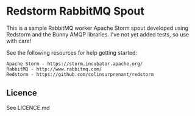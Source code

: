 # Redstorm RabbitMQ Spout
This is a sample RabbitMQ worker Apache Storm spout developed using Redstorm and the Bunny AMQP libraries. I've not yet added tests, so use with care!

See the following resources for help getting started:

    Apache Storm - https://storm.incubator.apache.org/
    RabbitMQ - http://www.rabbitmq.com/
    Redstorm - https://github.com/colinsurprenant/redstorm

## Licence
See LICENCE.md

